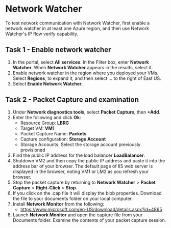 # Network Watcher

To test network communication with Network Watcher, first enable a network watcher in at least one Azure region, and then use Network Watcher's IP flow verify capability.

## Task 1 - Enable network watcher
1)	In the portal, select **All services**. In the Filter box, enter **Network Watcher**. When **Network Watcher** appears in the results, select it.
2)	Enable network watcher in the region where you deployed your VMs. Select **Regions**, to expand it, and then select ... to the right of East US.
3)	Select **Enable Network Watcher**.

## Task 2 - Packet Capture and examination
1.	Under **Network diagnostics tools**, select **Packet Capture**, then **+Add**.
2.	Enter the following and click **Ok**:
    * Resource Group: **LBRG**
    * Target VM: **VM1**
    * Packet Capture Name: **Packets**
    * Capture configuration: **Storage Account**
    * Storage Accounts:  Select the storage account previously provisioned
3.	Find the public IP address for the load balancer **LoadBalancer**.
4.	Shutdown VM2 and then copy the public IP address and paste it into the address bar of your browser. The default page of IIS web server is displayed in the browser, noting VM1 or LM2 as you refresh your browser.
5.	Stop the packet capture by returning to **Network Watcher** > **Packet Capture** > **Right-Click** > **Stop**.
6.	If you click on the .cap file it will display the blob properties.  Download the file to your documents folder on your local computer.
7.	Install **Network Monitor** from the following:
    * https://www.microsoft.com/en-US/download/details.aspx?id=4865 
8.	Launch **Network Monitor** and open the capture file from your Documents folder.  Examine the contents of your packet capture session.

